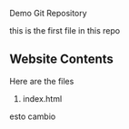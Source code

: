 Demo Git Repository

this is the first file in this repo

## Website Contents

Here are the files 

1. index.html

esto cambio
